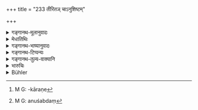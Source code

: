 +++
title = "233 तीरितञ् चाऽनुशिष्टम्"

+++

<details><summary>गङ्गानथ-मूलानुवादः</summary>

Whatever has been finally settled and whatever punishment has been inflicted,—he shall accept as lawfully done, and shall not annul it—(233)
</details>

<details><summary>मेधातिथिः</summary>

यत्र क्वचन राजाधिकरणे[^५९९] व्यवहारपदं **तीरितम्**, पारतीरकर्मसमाप्तौ निश्चितम् । असौ यत्र प्रयुञ्जीतेति न केवलं वाचा सत्यैर् उक्तं यावद् **अनुशिष्टम्**,[^६००] दण्डप्रणयनं कृतम् । तद् राजा कृतम् एव विद्यान् न पुनर् **निवर्तयेद्** अन्तरेण द्विगुणं दण्डम् । यथाह "द्विगुणं दण्डम् आस्थाय तत् कार्यं पुनर् उद्धरेत्" (न्स्म् मा १.५६) इति । ॥ ९.२३३ ॥


[^६००]:
     M G: anuśabdaṃ


[^५९९]:
     M G: -kāraṇe

_धनग्रहणसंबन्धेन पूर्वं निःस्वीकरणम् । अयं तु निमित्तान्तरेणाज्ञनादिना_ ।[^६०१]
</details>

<details><summary>गङ्गानथ-भाष्यानुवादः</summary>

Whenever a transaction in the King’s Court has been ‘*finally
settled*’,—the root ‘*tīr*’ (in ‘*tirtam*’) denoting
*completion*,—*i.e*. definitely concluded,—not only verbally, but duly
recorded;—as also ‘when a punishment has been inflicted’;—all this the
king shall ‘*accept as lawfully done, and shall not annul it*’;—except
in the case of the doubling of a fine,—which is thus recommended—‘the
king shall revise the case with a view to inflicting a double
fine’.—(233)
</details>

<details><summary>गङ्गानथ-टिप्पन्यः</summary>

“Medhātithi and Kullūka refer this prohibition to cases which have been
properly decided in the King’s Courts, while Nārāyaṇa thinks that it
applies to orders passed by former kings.—Nandana gives a different
explanation of the words ‘*tīritam*’ and ‘*anuśiṣṭam*’...... according
to which the former means ‘a cause or plaint declared to be just or
unjust by the assessors,’ and the latter ‘a cause or plaint confirmed by
witnesses’.”—(Buhler).

This verse is quoted in *Smṛtitattva*, (II, p. 231), which adds the
following notes:—‘*Anuśiṣṭam*,’ confirmed by witnesses and other
evidence, and hence ‘*tīritam*,’ decided by the assessors;—such suit the
king shall not reopen.

It is quoted in *Mitākṣarā* (2.306), which explains the meaning to be
that the king shall not have a suit reopened simply with a view to exact
a heavier fine; he may however have a decided suit reopened when the
losing party applies for reconsideration and stipulates that he would be
prepared to pay a double fine in the event of the suit being again
decided against him.

It is quoted in *Parāśaramādhava*, (Vyavahāra, p. 161), which adds that
the verse refers to cases where the finding of the Court has been
accepted by the parties concerned;—in *Kṛtyakalpataru* (64b), which has
the following notes—‘*Tīritam*,’ decided and finished,—‘*anuśiṣṭam*,’
deposed to by the witnesses ,—‘*yatra kvacana*,’ in the village-assembly
or other places;—and in *Vīramitrodaya* (Vyavahāra 38b), which says
1,000 *Paṇas* are meant
</details>

<details><summary>गङ्गानथ-तुल्य-वाक्यानि</summary>

**(verses 9.233-234)  
**

*Yājñavalkya* (2.305).—‘The man who, though defeated in the suit, does
not accept defeat, and comes forward again to contest the suit, should
be again non-suited and fined double the amount of the suit.’

Do. (2.304).—‘Those cases that have been wrongly decided, the King shall
try again and punish each of the judges and the party in whose favour
the case had been decided by them, with a fine double the amount of the
suit.’

*Nārada* (Aparārka, p. 866).—‘When a legal transaction has been
completed and a punishment has been inflicted,—if a party feels that it
has been illegally done, he should have the case re-tried, undertaking
to pay double the fine previously inflicted upon him.’

*Bṛhaspati* (6.5).—‘When a party does not feel satisfied with the
decision arrived at by assemblies of kindreds or other agencies, the
King should revise that decision and institute a fresh trial, if it
should prove to have been unjust.’

*Śukranīti* (4.5.553).—‘When a Minister or the judge decides a case
contrary to the law, the King shall revise it and fine the judge one
thousand.’
</details>

<details><summary>भारुचिः</summary>

एवं च सति मैत्र्या कारुण्येन वान्येन वा कारणान्तरेण न निवर्तयेत् । अर्थाद् अशास्त्रकृतं निवर्तयेत् । तथा च सति ॥ ९.२३३ ॥
</details>

<details><summary>Bühler</summary>

233	Whenever any (legal transaction) has been completed or (a punishment) been inflicted according to the law, he shall sanction it and not annul it.
</details>
